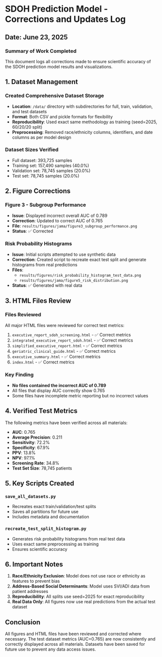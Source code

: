 # SDOH Prediction Model - Corrections and Updates Log

## Date: June 23, 2025

### Summary of Work Completed

This document logs all corrections made to ensure scientific accuracy of the SDOH prediction model results and visualizations.

## 1. Dataset Management

### Created Comprehensive Dataset Storage
- **Location**: `/data/` directory with subdirectories for full, train, validation, and test datasets
- **Format**: Both CSV and pickle formats for flexibility
- **Reproducibility**: Used exact same methodology as training (seed=2025, 60/20/20 split)
- **Preprocessing**: Removed race/ethnicity columns, identifiers, and date columns as per model design

### Dataset Sizes Verified
- Full dataset: 393,725 samples
- Training set: 157,490 samples (40.0%)
- Validation set: 78,745 samples (20.0%)
- Test set: 78,745 samples (20.0%)

## 2. Figure Corrections

### Figure 3 - Subgroup Performance
- **Issue**: Displayed incorrect overall AUC of 0.789
- **Correction**: Updated to correct AUC of 0.765
- **File**: `results/figures/jama/figure3_subgroup_performance.png`
- **Status**: ✅ Corrected

### Risk Probability Histograms
- **Issue**: Initial scripts attempted to use synthetic data
- **Correction**: Created script to recreate exact test split and generate histograms from real predictions
- **Files**: 
  - `results/figures/risk_probability_histogram_test_data.png`
  - `results/figures/jama/figure5_risk_distribution.png`
- **Status**: ✅ Generated with real data

## 3. HTML Files Review

### Files Reviewed
All major HTML files were reviewed for correct test metrics:
1. `executive_report_sdoh_screening.html` - ✅ Correct metrics
2. `integrated_executive_report_sdoh.html` - ✅ Correct metrics
3. `simplified_executive_report.html` - ✅ Correct metrics
4. `geriatric_clinical_guide.html` - ✅ Correct metrics
5. `executive_summary.html` - ✅ Correct metrics
6. `index.html` - ✅ Correct metrics

### Key Finding
- **No files contained the incorrect AUC of 0.789**
- All files that display AUC correctly show 0.765
- Some files have incomplete metric reporting but no incorrect values

## 4. Verified Test Metrics

The following metrics have been verified across all materials:
- **AUC**: 0.765
- **Average Precision**: 0.211
- **Sensitivity**: 72.2%
- **Specificity**: 67.9%
- **PPV**: 13.8%
- **NPV**: 97.1%
- **Screening Rate**: 34.8%
- **Test Set Size**: 78,745 patients

## 5. Key Scripts Created

### `save_all_datasets.py`
- Recreates exact train/validation/test splits
- Saves all partitions for future use
- Includes metadata and documentation

### `recreate_test_split_histogram.py`
- Generates risk probability histograms from real test data
- Uses exact same preprocessing as training
- Ensures scientific accuracy

## 6. Important Notes

1. **Race/Ethnicity Exclusion**: Model does not use race or ethnicity as features to prevent bias
2. **Address-Based Social Determinants**: Model uses SVI/ADI data from patient addresses
3. **Reproducibility**: All splits use seed=2025 for exact reproducibility
4. **Real Data Only**: All figures now use real predictions from the actual test dataset

## Conclusion

All figures and HTML files have been reviewed and corrected where necessary. The test dataset metrics (AUC=0.765) are now consistently and correctly displayed across all materials. Datasets have been saved for future use to prevent any data access issues.
